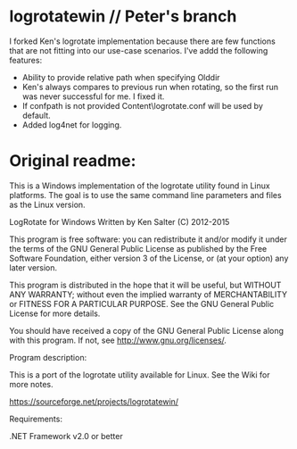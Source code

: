 # logrotatewin // Peter's branch

I forked Ken's logrotate implementation because there are few functions that are not fitting into our use-case scenarios.
I've addd the following features:
- Ability to provide relative path when specifying Olddir
- Ken's always compares to previous run when rotating, so the first run was never successful for me. I fixed it.
- If confpath is not provided Content\logrotate.conf will be used by default.
- Added log4net for logging.


# Original readme:
This is a Windows implementation of the logrotate utility found in Linux platforms. The goal is to use the same command line parameters and files as the Linux version.

LogRotate for Windows
Written by Ken Salter (C) 2012-2015

This program is free software: you can redistribute it and/or modify
it under the terms of the GNU General Public License as published by
the Free Software Foundation, either version 3 of the License, or
(at your option) any later version.

This program is distributed in the hope that it will be useful,
but WITHOUT ANY WARRANTY; without even the implied warranty of
MERCHANTABILITY or FITNESS FOR A PARTICULAR PURPOSE.  See the
GNU General Public License for more details.

You should have received a copy of the GNU General Public License
along with this program.  If not, see <http://www.gnu.org/licenses/>.

Program description:

This is a port of the logrotate utility available for Linux.  See the Wiki for more notes.

https://sourceforge.net/projects/logrotatewin/

Requirements:

.NET Framework v2.0 or better
